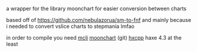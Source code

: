 a wrapper for the library moonchart
for easier conversion between charts

based off of https://github.com/nebulazorua/sm-to-fnf
and mainly because i needed to convert vslice charts to stepmania lmfao

in order to compile you need
[mcli](https://lib.haxe.org/p/mcli/)
[moonchart](https://github.com/MaybeMaru/moonchart) (git)
[hxcpp](https://lib.haxe.org/p/hxcpp/)
haxe 4.3 at the least